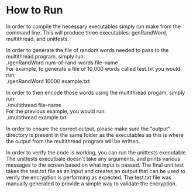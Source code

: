 # How to Run

In order to compile the necessary executables simply run make from the command line. This will produce
three executables: genRandWord, multithread, and unittests.

In order to generate the file of random words needed to pass to the multithread program, simply run:\
./genRandWord num-of-rand-words file-name\
For example, to generate a file of 10,000 words called test.txt you would run:\
./genRandWord 10000 example.txt

In order to then encode those words using the multithread progam, simply run:\
./multithread  file-name\
For the previous example, you would run:\
./multithread example.txt

In order to ensure the correct output, please make sure the "output" directory is present in the same folder
as the executables as this is where the output from the multithread program will be written.

In order to verify the code is working, you can run the unittests executable. The unittests executbale doesn't
take any arguments, and prints various messages to the screen based on what input is passed. The final unit
test takes the test.txt file as an input and creates an output that can be used to verify the encryption is
performing as expected. The test.txt file was manually generated to provide a simple way to validate the
encryption.
